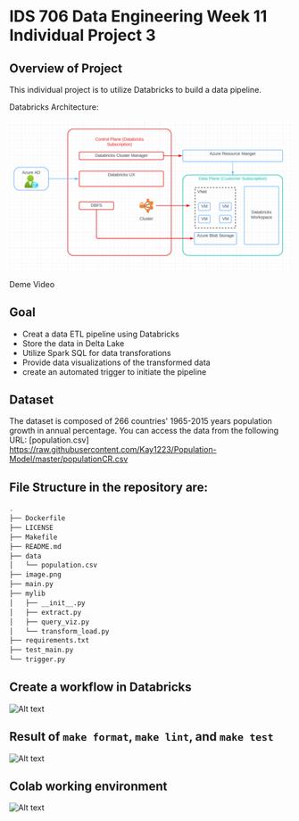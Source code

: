 # IDS 706 Data Engineering Week 11 Individual Project 3

## Overview of Project

This individual project is to utilize Databricks to build a data pipeline.

Databricks Architecture:

![databricks structure](image.png)

Deme Video 

## Goal
* Creat a data ETL pipeline using Databricks
* Store the data in Delta Lake
* Utilize Spark SQL for data transforations
* Provide data visualizations of the transformed data
* create an automated trigger to initiate the pipeline

## Dataset
The dataset is composed of 266 countries' 1965-2015 years population growth in annual percentage. You can access the data from the following URL: [population.csv] https://raw.githubusercontent.com/Kay1223/Population-Model/master/populationCR.csv

## File Structure in the repository are:

```bash
.
├── Dockerfile
├── LICENSE
├── Makefile
├── README.md
├── data
│   └── population.csv
├── image.png
├── main.py
├── mylib
│   ├── __init__.py
│   ├── extract.py
│   ├── query_viz.py
│   └── transform_load.py
├── requirements.txt
├── test_main.py
└── trigger.py
```
## Create a workflow in Databricks

![Alt text](<Screenshot 2023-11-25 at 1.28.01 AM.png>)



## Result of `make format`, `make lint`, and `make test`

![Alt text](<Screenshot 2023-10-29 at 11.51.14 PM.png>)

## Colab working environment

![Alt text](<Screenshot 2023-10-29 at 11.37.15 PM.png>)
